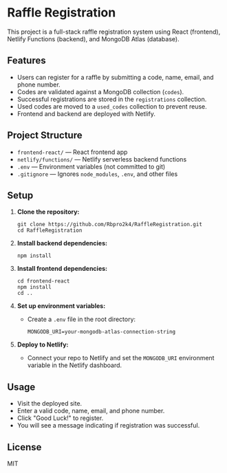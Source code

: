 # Raffle Registration

This project is a full-stack raffle registration system using React (frontend), Netlify Functions (backend), and MongoDB Atlas (database).

## Features

- Users can register for a raffle by submitting a code, name, email, and phone number.
- Codes are validated against a MongoDB collection (`codes`).
- Successful registrations are stored in the `registrations` collection.
- Used codes are moved to a `used_codes` collection to prevent reuse.
- Frontend and backend are deployed with Netlify.

## Project Structure

- `frontend-react/` — React frontend app
- `netlify/functions/` — Netlify serverless backend functions
- `.env` — Environment variables (not committed to git)
- `.gitignore` — Ignores `node_modules`, `.env`, and other files

## Setup

1. **Clone the repository:**
   ```
   git clone https://github.com/Rbpro2k4/RaffleRegistration.git
   cd RaffleRegistration
   ```

2. **Install backend dependencies:**
   ```
   npm install
   ```

3. **Install frontend dependencies:**
   ```
   cd frontend-react
   npm install
   cd ..
   ```

4. **Set up environment variables:**
   - Create a `.env` file in the root directory:
     ```
     MONGODB_URI=your-mongodb-atlas-connection-string
     ```

5. **Deploy to Netlify:**
   - Connect your repo to Netlify and set the `MONGODB_URI` environment variable in the Netlify dashboard.

## Usage

- Visit the deployed site.
- Enter a valid code, name, email, and phone number.
- Click "Good Luck!" to register.
- You will see a message indicating if registration was successful.

## License

MIT

